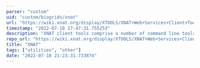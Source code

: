 ```yaml
---
parser: "custom"
uid: "custom/biogrids/xnat"
url: "https://wiki.xnat.org/display/XTOOLS/XNAT+Web+Services+Client+Tools"
timestamp: "2022-07-18 17:47:31.755253"
description: "XNAT client tools comprise a number of command line tools to store and retrieve data from XNAT archives. - ArcGet: retrieves image data. - ArcRead: retrieves summary text documents describing imaging data. - ArcSim: retrieves a list of imaging sessions with similar IDs. - StoreXML: writes XML documents to the archive."
repo_url: "https://wiki.xnat.org/display/XTOOLS/XNAT+Web+Services+Client+Tools"
title: "XNAT"
tags: ["utilities", "other"]
date: "2022-07-18 21:23:31.733874"
---
```

